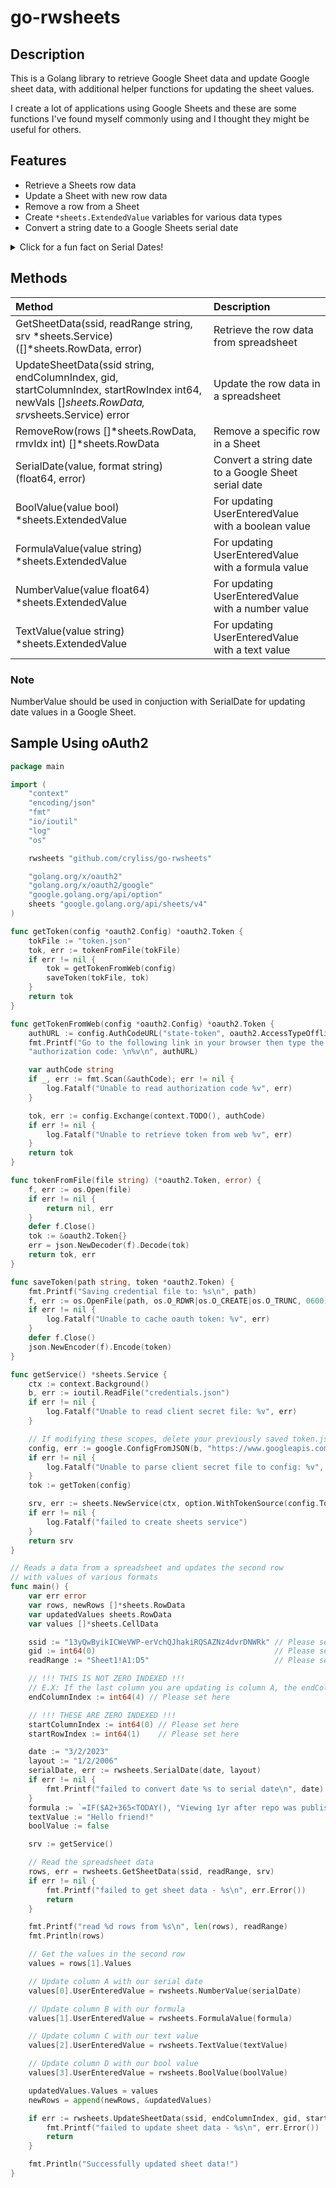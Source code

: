 # go-rwsheets

## Description

This is a Golang library to retrieve Google Sheet data and update Google sheet data, with additional helper functions for updating the sheet values.

I create a lot of applications using Google Sheets and these are some functions I've found myself commonly using and I thought they might be useful for others.

## Features

- Retrieve a Sheets row data
- Update a Sheet with new row data
- Remove a row from a Sheet
- Create `*sheets.ExtendedValue` variables for various data types
- Convert a string date to a Google Sheets serial date

<details>
    <summary>Click for a fun fact on Serial Dates!</summary>

    Calculating serial dates varies between Google Sheets and Excel!
    Google Sheets uses `12/30/1899` for the start date while Excel uses `1/1/1900`
</details>

## Methods

| Method | Description  |
| :----  | :---------   |
| GetSheetData(ssid, readRange string, srv *sheets.Service) ([]*sheets.RowData, error) | Retrieve the row data from spreadsheet |
| UpdateSheetData(ssid string, endColumnIndex, gid, startColumnIndex, startRowIndex int64, newVals []*sheets.RowData, srv*sheets.Service) error | Update the row data in a spreadsheet |
| RemoveRow(rows []*sheets.RowData, rmvIdx int) []*sheets.RowData | Remove a specific row in a Sheet |
| SerialDate(value, format string) (float64, error) | Convert a string date to a Google Sheet serial date |
| BoolValue(value bool) *sheets.ExtendedValue | For updating UserEnteredValue with a boolean value |
| FormulaValue(value string) *sheets.ExtendedValue | For updating UserEnteredValue with a formula value |
| NumberValue(value float64) *sheets.ExtendedValue | For updating UserEnteredValue with a number value |
| TextValue(value string) *sheets.ExtendedValue | For updating UserEnteredValue with a text value |

### Note

NumberValue should be used in conjuction with SerialDate for updating date values in a Google Sheet.

## Sample Using oAuth2

```go
package main

import (
    "context"
    "encoding/json"
    "fmt"
    "io/ioutil"
    "log"
    "os"

    rwsheets "github.com/cryliss/go-rwsheets"

    "golang.org/x/oauth2"
    "golang.org/x/oauth2/google"
    "google.golang.org/api/option"
    sheets "google.golang.org/api/sheets/v4"
)

func getToken(config *oauth2.Config) *oauth2.Token {
    tokFile := "token.json"
    tok, err := tokenFromFile(tokFile)
    if err != nil {
        tok = getTokenFromWeb(config)
        saveToken(tokFile, tok)
    }
    return tok
}

func getTokenFromWeb(config *oauth2.Config) *oauth2.Token {
    authURL := config.AuthCodeURL("state-token", oauth2.AccessTypeOffline)
    fmt.Printf("Go to the following link in your browser then type the "+
    "authorization code: \n%v\n", authURL)

    var authCode string
    if _, err := fmt.Scan(&authCode); err != nil {
        log.Fatalf("Unable to read authorization code %v", err)
    }

    tok, err := config.Exchange(context.TODO(), authCode)
    if err != nil {
        log.Fatalf("Unable to retrieve token from web %v", err)
    }
    return tok
}

func tokenFromFile(file string) (*oauth2.Token, error) {
    f, err := os.Open(file)
    if err != nil {
        return nil, err
    }
    defer f.Close()
    tok := &oauth2.Token{}
    err = json.NewDecoder(f).Decode(tok)
    return tok, err
}

func saveToken(path string, token *oauth2.Token) {
    fmt.Printf("Saving credential file to: %s\n", path)
    f, err := os.OpenFile(path, os.O_RDWR|os.O_CREATE|os.O_TRUNC, 0600)
    if err != nil {
        log.Fatalf("Unable to cache oauth token: %v", err)
    }
    defer f.Close()
    json.NewEncoder(f).Encode(token)
}

func getService() *sheets.Service {
    ctx := context.Background()
    b, err := ioutil.ReadFile("credentials.json")
    if err != nil {
        log.Fatalf("Unable to read client secret file: %v", err)
    }

    // If modifying these scopes, delete your previously saved token.json.
    config, err := google.ConfigFromJSON(b, "https://www.googleapis.com/auth/spreadsheets")
    if err != nil {
        log.Fatalf("Unable to parse client secret file to config: %v", err)
    }
    tok := getToken(config)

    srv, err := sheets.NewService(ctx, option.WithTokenSource(config.TokenSource(ctx, tok)))
    if err != nil {
        log.Fatalf("failed to create sheets service")
    }
    return srv
}

// Reads a data from a spreadsheet and updates the second row
// with values of various formats
func main() {
    var err error
    var rows, newRows []*sheets.RowData
    var updatedValues sheets.RowData
    var values []*sheets.CellData

    ssid := "13yQwByikICWeVWP-erVchQJhakiRQSAZNz4dvrDNWRk" // Please set here
    gid := int64(0)                                        // Please set here
    readRange := "Sheet1!A1:D5"                            // Please set here.

    // !!! THIS IS NOT ZERO INDEXED !!!
    // E.X: If the last column you are updating is column A, the endColumnIndex is 1.
    endColumnIndex := int64(4) // Please set here

    // !!! THESE ARE ZERO INDEXED !!!
    startColumnIndex := int64(0) // Please set here
    startRowIndex := int64(1)    // Please set here

    date := "3/2/2023"
    layout := "1/2/2006"
    serialDate, err := rwsheets.SerialDate(date, layout)
    if err != nil {
        fmt.Printf("failed to convert date %s to serial date\n", date)
    }
    formula := `=IF($A2+365<TODAY(), "Viewing 1yr after repo was published", "")`
    textValue := "Hello friend!"
    boolValue := false

    srv := getService()

    // Read the spreadsheet data
    rows, err = rwsheets.GetSheetData(ssid, readRange, srv)
    if err != nil {
        fmt.Printf("failed to get sheet data - %s\n", err.Error())
        return
    }

    fmt.Printf("read %d rows from %s\n", len(rows), readRange)
    fmt.Println(rows)

    // Get the values in the second row
    values = rows[1].Values

    // Update column A with our serial date
    values[0].UserEnteredValue = rwsheets.NumberValue(serialDate)

    // Update column B with our formula
    values[1].UserEnteredValue = rwsheets.FormulaValue(formula)

    // Update column C with our text value
    values[2].UserEnteredValue = rwsheets.TextValue(textValue)

    // Update column D with our bool value
    values[3].UserEnteredValue = rwsheets.BoolValue(boolValue)

    updatedValues.Values = values
    newRows = append(newRows, &updatedValues)

    if err := rwsheets.UpdateSheetData(ssid, endColumnIndex, gid, startColumnIndex, startRowIndex, newRows, srv); err != nil {
        fmt.Printf("failed to update sheet data - %s\n", err.Error())
        return
    }

    fmt.Println("Successfully updated sheet data!")
}
```
